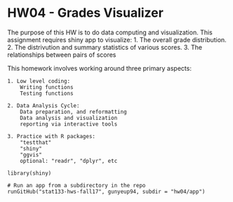 # HW04 - Grades Visualizer

The purpose of this HW is to do data computing and visualization.
This assignment requires shiny app to visualize:
	1. The overall grade distribution.
	2. The distrivution and summary statistics of various scores.
	3. The relationships between pairs of scores

This homework involves working around three primary aspects:

	1. Low level coding:
		Writing functions
		Testing functions
	
	2. Data Analysis Cycle:
		Data preparation, and reformatting
		Data analysis and visualization
		reporting via interactive tools

	3. Practice with R packages:
		"testthat"
		"shiny"
		"ggvis"
		optional: "readr", "dplyr", etc

```
library(shiny)

# Run an app from a subdirectory in the repo
runGitHub("stat133-hws-fall17", gunyeup94, subdir = "hw04/app")
```